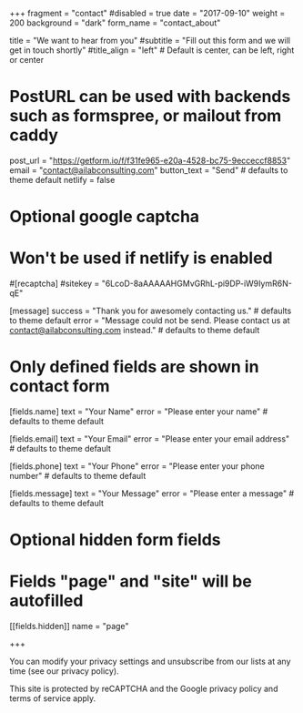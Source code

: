 +++
fragment = "contact"
#disabled = true
date = "2017-09-10"
weight = 200
background = "dark"
form_name = "contact_about"

title = "We want to hear from you"
#subtitle  = "Fill out this form and we will get in touch shortly"
#title_align = "left" # Default is center, can be left, right or center

# PostURL can be used with backends such as formspree, or mailout from caddy
post_url = "https://getform.io/f/f31fe965-e20a-4528-bc75-9ecceccf8853"
email = "contact@ailabconsulting.com"
button_text = "Send" # defaults to theme default
netlify = false

# Optional google captcha
# Won't be used if netlify is enabled
#[recaptcha]
#sitekey = "6LcoD-8aAAAAAHGMvGRhL-pi9DP-iW9IymR6N-qE"

[message]
  success = "Thank you for awesomely contacting us." # defaults to theme default
  error = "Message could not be send. Please contact us at contact@ailabconsulting.com instead." # defaults to theme default

# Only defined fields are shown in contact form
[fields.name]
  text = "Your Name"
  error = "Please enter your name" # defaults to theme default

[fields.email]
  text = "Your Email"
  error = "Please enter your email address" # defaults to theme default

[fields.phone]
  text = "Your Phone"
  error = "Please enter your phone number" # defaults to theme default

[fields.message]
  text = "Your Message"
  error = "Please enter a message" # defaults to theme default

# Optional hidden form fields
# Fields "page" and "site" will be autofilled
[[fields.hidden]]
  name = "page"


+++


You can modify your privacy settings and unsubscribe from our lists at any time (see our privacy policy).

This site is protected by reCAPTCHA and the Google privacy policy and terms of service apply.
